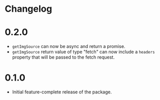 # Changelog

# 0.2.0

- `getImgSource` can now be async and return a promise.
- `getImgSource` return value of type "fetch" can now include a `headers` property that will be passed to the fetch request.

# 0.1.0

- Initial feature-complete release of the package.
